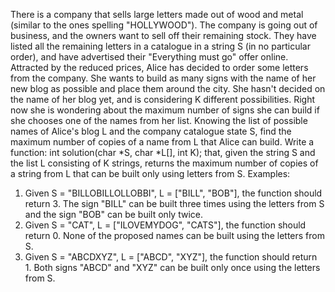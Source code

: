 There is a company that sells large letters made out of wood and metal (similar to the ones spelling "HOLLYWOOD"). The company is going out of business, and the owners want to sell off their remaining stock. They have listed all the remaining letters in a catalogue in a string S (in no particular order), and have advertised their "Everything must go" offer online.
Attracted by the reduced prices, Alice has decided to order some letters from the company. She wants to build as many signs with the name of her new blog as possible and place them around the city. She hasn't decided on the name of her blog yet, and is considering K different possibilities. Right now she is wondering about the maximum number of signs she can build if she chooses one of the names from her list.
Knowing the list of possible names of Alice's blog L and the company catalogue state S, find the maximum number of copies of a name from L that Alice can build.
Write a function:
int solution(char *S, char *L[], int K);
that, given the string S and the list L consisting of K strings, returns the maximum number of copies of a string from L that can be built only using letters from S.
Examples:
1. Given S = "BILLOBILLOLLOBBI", L = ["BILL", "BOB"], the function should return 3. The sign "BILL" can be built three times using the letters from S and the sign "BOB" can be built only twice.
2. Given S = "CAT", L = ["ILOVEMYDOG", "CATS"], the function should return 0. None of the proposed names can be built using the letters from S.
3. Given S = "ABCDXYZ", L = ["ABCD", "XYZ"], the function should return 1. Both signs "ABCD" and "XYZ" can be built only once using the letters from S.
